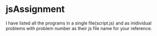 # jsAssignment

I have listed all the programs in a single file(script.js) and as inidividual problems with problem number as their js file name for your reference.